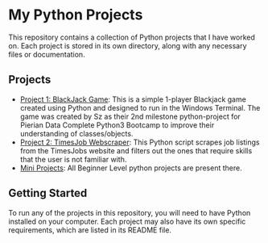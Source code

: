 # My Python Projects

This repository contains a collection of Python projects that I have worked on. Each project is stored in its own directory, along with any necessary files or documentation.

## Projects

- [Project 1: BlackJack Game](./blackjack_game/): This is a simple 1-player Blackjack game created using Python and designed to run in the Windows Terminal. The game was created by Sz as their 2nd milestone python-project for Pierian Data Complete Python3 Bootcamp to improve their understanding of classes/objects.
- [Project 2: TimesJob Webscraper](./timesjob_webscraper/): This Python script scrapes job listings from the TimesJobs website and filters out the ones that require skills that the user is not familiar with.
- [Mini Projects](./mini_projects/): All Beginner Level python projects are present there.

## Getting Started

To run any of the projects in this repository, you will need to have Python installed on your computer. Each project may also have its own specific requirements, which are listed in its README file.
